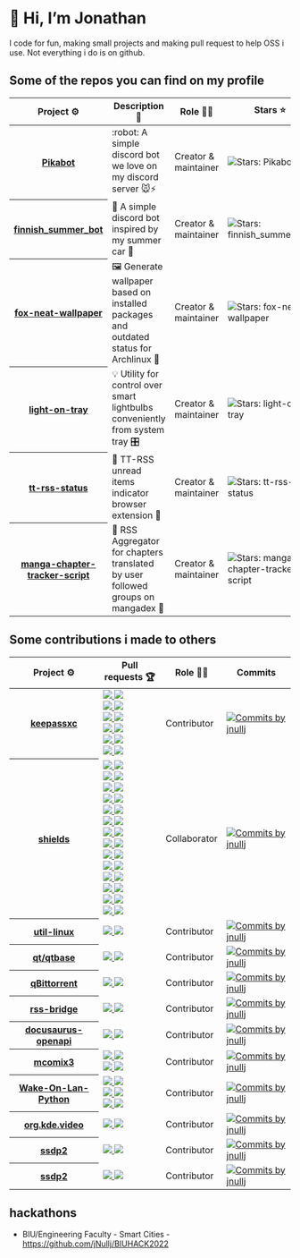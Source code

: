 # 👋 Hi, I’m Jonathan

I code for fun, making small projects and making pull request to help OSS i use.
Not everything i do is on github.

## Some of the repos you can find on my profile
<table width="100%">
	<thead>
		<th span="col">Project ⚙️</th>
		<th span="col">Description 📝</th>
		<th span="col">Role 👷‍♂️</th>
		<th span="col">Stars ⭐</th>
	</thead>
	<tbody>
		<tr>
			<th span="row"><a href="https://github.com/jNullj/Pikabot">Pikabot</a></th>
			<td>:robot: A simple discord bot we love on my discord server 🐭⚡</td>
			<td>Creator & maintainer</td>
			<td><img alt="Stars: Pikabot" src="https://img.shields.io/github/stars/jNullj/Pikabot" /></td>
		</tr>
		<tr>
			<th span="row"><a href="https://github.com/jNullj/finnish_summer_bot">finnish_summer_bot</a></th>
			<td> 🤖 A simple discord bot inspired by my summer car 🚙</td>
			<td>Creator & maintainer</td>
			<td><img alt="Stars: finnish_summer_bot" src="https://img.shields.io/github/stars/jNullj/finnish_summer_bot" /></td>
		</tr>
    <tr>
			<th span="row"><a href="https://github.com/jNullj/fox-neat-wallpaper">fox-neat-wallpaper</a></th>
			<td> 🖼️ Generate wallpaper based on installed packages and outdated status for Archlinux 🐧 </td>
			<td>Creator & maintainer</td>
			<td><img alt="Stars: fox-neat-wallpaper" src="https://img.shields.io/github/stars/jNullj/fox-neat-wallpaper" /></td>
		</tr>
		<tr>
			<th span="row"><a href="https://github.com/jNullj/light-on-tray">light-on-tray</a></th>
			<td> 💡 Utility for control over smart lightbulbs conveniently from system tray 🎛️ </td>
			<td>Creator & maintainer</td>
			<td><img alt="Stars: light-on-tray" src="https://img.shields.io/github/stars/jNullj/light-on-tray" /></td>
		</tr>
		    <tr>
			<th span="row"><a href="https://github.com/jNullj/tt-rss-status">tt-rss-status</a></th>
			<td> 📰 TT-RSS unread items indicator browser extension 🔌 </td>
			<td>Creator & maintainer</td>
			<td><img alt="Stars: tt-rss-status" src="https://img.shields.io/github/stars/jNullj/tt-rss-status" /></td>
		</tr>
    <tr>
			<th span="row"><a href="https://github.com/jNullj/manga-chapter-tracker-script">manga-chapter-tracker-script</a></th>
			<td> 📰 RSS Aggregator for chapters translated by user followed groups on mangadex 🗾 </td>
			<td>Creator & maintainer</td>
			<td><img alt="Stars: manga-chapter-tracker-script" src="https://img.shields.io/github/stars/jNullj/manga-chapter-tracker-script" /></td>
		</tr>
	</tbody>
</table>

## Some contributions i made to others
<table width="100%">
	<thead>
		<th span="col">Project ⚙️</th>
		<th span="col">Pull requests 🏆</th>
		<th span="col">Role 👷‍♂️</th>
		<th span="col">Commits</th>
	</thead>
	<tbody>
		<tr>
			<th span="row"><a href="https://github.com/keepassxreboot/keepassxc">keepassxc</a></th>
			<td>
				<a href="https://github.com/keepassxreboot/keepassxc/pull/8782">
					<img src="https://img.shields.io/github/pulls/detail/state/keepassxreboot/keepassxc/8782">
					<img src="https://img.shields.io/github/pulls/detail/title/keepassxreboot/keepassxc/8782?label=">
				</a><br>
				<a href="https://github.com/keepassxreboot/keepassxc/pull/9101">
					<img src="https://img.shields.io/github/pulls/detail/state/keepassxreboot/keepassxc/9101">
					<img src="https://img.shields.io/github/pulls/detail/title/keepassxreboot/keepassxc/9101?label=">
				</a><br>
				<a href="https://github.com/keepassxreboot/keepassxc/pull/9162">
					<img src="https://img.shields.io/github/pulls/detail/state/keepassxreboot/keepassxc/9162">
					<img src="https://img.shields.io/github/pulls/detail/title/keepassxreboot/keepassxc/9162?label=">
				</a><br>
				<a href="https://github.com/keepassxreboot/keepassxc/pull/9100">
					<img src="https://img.shields.io/github/pulls/detail/state/keepassxreboot/keepassxc/9100">
					<img src="https://img.shields.io/github/pulls/detail/title/keepassxreboot/keepassxc/9100?label=">
				</a><br>
				<a href="https://github.com/keepassxreboot/keepassxc/pull/9176">
					<img src="https://img.shields.io/github/pulls/detail/state/keepassxreboot/keepassxc/9176">
					<img src="https://img.shields.io/github/pulls/detail/title/keepassxreboot/keepassxc/9176?label=">
				</a><br>
				<a href="https://github.com/keepassxreboot/keepassxc/pull/9755">
					<img src="https://img.shields.io/github/pulls/detail/state/keepassxreboot/keepassxc/9755">
					<img src="https://img.shields.io/github/pulls/detail/title/keepassxreboot/keepassxc/9755?label=">
				</a><br>
			</td>
			<td>Contributor</td>
			<td><a href="https://github.com/keepassxreboot/keepassxc/commits?author=jnullj"><img alt="Commits by jnullj" src="https://img.shields.io/github/commit-activity/t/keepassxreboot/keepassxc?authorFilter=jnullj" /></a></td>
		</tr>
		<tr>
			<th span="row"><a href="https://github.com/badges/shields">shields</a></th>
			<td>
				<a href="https://github.com/badges/shields/pull/9196">
					<img src="https://img.shields.io/github/pulls/detail/state/badges/shields/9196">
					<img src="https://img.shields.io/github/pulls/detail/title/badges/shields/9196?label=">
				</a><br>
				<a href="https://github.com/badges/shields/pull/9251">
					<img src="https://img.shields.io/github/pulls/detail/state/badges/shields/9251">
					<img src="https://img.shields.io/github/pulls/detail/title/badges/shields/9251?label=">
				</a><br>
				<a href="https://github.com/badges/shields/pull/9258">
					<img src="https://img.shields.io/github/pulls/detail/state/badges/shields/9258">
					<img src="https://img.shields.io/github/pulls/detail/title/badges/shields/9258?label=">
				</a><br>
				<a href="https://github.com/badges/shields/pull/9340">
					<img src="https://img.shields.io/github/pulls/detail/state/badges/shields/9340">
					<img src="https://img.shields.io/github/pulls/detail/title/badges/shields/9340?label=">
				</a><br>
				<a href="https://github.com/badges/shields/pull/9386">
					<img src="https://img.shields.io/github/pulls/detail/state/badges/shields/9386">
					<img src="https://img.shields.io/github/pulls/detail/title/badges/shields/9386?label=">
				</a><br>
				<a href="https://github.com/badges/shields/pull/9438">
					<img src="https://img.shields.io/github/pulls/detail/state/badges/shields/9438">
					<img src="https://img.shields.io/github/pulls/detail/title/badges/shields/9438?label=">
				</a><br>
				<a href="https://github.com/badges/shields/pull/9467">
					<img src="https://img.shields.io/github/pulls/detail/state/badges/shields/9467">
					<img src="https://img.shields.io/github/pulls/detail/title/badges/shields/9467?label=">
				</a><br>
				<a href="https://github.com/badges/shields/pull/9516">
					<img src="https://img.shields.io/github/pulls/detail/state/badges/shields/9516">
					<img src="https://img.shields.io/github/pulls/detail/title/badges/shields/9516?label=">
				</a><br>
				<a href="https://github.com/badges/shields/pull/9518">
					<img src="https://img.shields.io/github/pulls/detail/state/badges/shields/9518">
					<img src="https://img.shields.io/github/pulls/detail/title/badges/shields/9518?label=">
				</a><br>
				<a href="https://github.com/badges/shields/pull/9681">
					<img src="https://img.shields.io/github/pulls/detail/state/badges/shields/9681">
					<img src="https://img.shields.io/github/pulls/detail/title/badges/shields/9681?label=">
				</a><br>
				<a href="https://github.com/badges/shields/pull/9983">
					<img src="https://img.shields.io/github/pulls/detail/state/badges/shields/9983">
					<img src="https://img.shields.io/github/pulls/detail/title/badges/shields/9983?label=">
				</a><br>
				<a href="https://github.com/badges/shields/pull/9976">
					<img src="https://img.shields.io/github/pulls/detail/state/badges/shields/9976">
					<img src="https://img.shields.io/github/pulls/detail/title/badges/shields/9976?label=">
				</a><br>
				<a href="https://github.com/badges/shields/pull/10092">
					<img src="https://img.shields.io/github/pulls/detail/state/badges/shields/10092">
					<img src="https://img.shields.io/github/pulls/detail/title/badges/shields/10092?label=">
				</a><br>
				<a href="https://github.com/badges/shields/pull/10597">
					<img src="https://img.shields.io/github/pulls/detail/state/badges/shields/10597">
					<img src="https://img.shields.io/github/pulls/detail/title/badges/shields/10597?label=">
				</a><br>
			</td>
			<td>Collaborator</td>
			<td><a href="https://github.com/badges/shields/commits?author=jnullj"><img alt="Commits by jnullj" src="https://img.shields.io/github/commit-activity/t/badges/shields?authorFilter=jnullj" /></a></td>
		</tr>
		<tr>
			<th span="row"><a href="https://github.com/util-linux/util-linux">util-linux</a></th>
			<td>
				<a href="https://github.com/util-linux/util-linux/pull/3015">
					<img src="https://img.shields.io/github/pulls/detail/state/util-linux/util-linux/3015">
					<img src="https://img.shields.io/github/pulls/detail/title/util-linux/util-linux/3015?label=">
				</a><br>
			</td>
			<td>Contributor</td>
			<td><a href="https://github.com/util-linux/util-linux/commits?author=jnullj"><img alt="Commits by jnullj" src="https://img.shields.io/github/commit-activity/t/util-linux/util-linux?authorFilter=jnullj" /></a></td>
		</tr>
		<tr>
			<th span="row"><a href="https://github.com/qt/qtbase">qt/qtbase</a></th>
			<td>
				<a href="https://codereview.qt-project.org/c/qt/qtbase/+/499609">
					<img src="https://img.shields.io/gerrit/499609?baseUrl=https%3A%2F%2Fcodereview.qt-project.org">
					<img src="https://img.shields.io/badge/Add%20StateLocation%20%26%20GenericStateLocation%20to%20StandardLocation-blue">
				</a><br>
			</td>
			<td>Contributor</td>
			<td><a href="https://github.com/qt/qtbase/commits?author=jnullj"><img alt="Commits by jnullj" src="https://img.shields.io/github/commit-activity/t/qt/qtbase?authorFilter=jnullj" /></a></td>
		</tr>
		<tr>
			<th span="row"><a href="https://github.com/qbittorrent/qBittorrent/">qBittorrent</a></th>
			<td>
				<a href="https://github.com/qbittorrent/qBittorrent/pull/19801">
					<img src="https://img.shields.io/github/pulls/detail/state/qbittorrent/qBittorrent/19801">
					<img src="https://img.shields.io/github/pulls/detail/title/qbittorrent/qBittorrent/19801?label=">
				</a><br>
			</td>
			<td>Contributor</td>
			<td><a href="https://github.com/qbittorrent/qBittorrent/commits?author=jnullj"><img alt="Commits by jnullj" src="https://img.shields.io/github/commit-activity/t/qbittorrent/qBittorrent?authorFilter=jnullj" /></a></td>
		</tr>
		<tr>
			<th span="row"><a href="https://github.com/RSS-Bridge/rss-bridge">rss-bridge</a></th>
			<td>
				<a href="https://github.com/RSS-Bridge/rss-bridge/pull/2417">
					<img src="https://img.shields.io/github/pulls/detail/state/RSS-Bridge/rss-bridge/2417">
					<img src="https://img.shields.io/github/pulls/detail/title/RSS-Bridge/rss-bridge/2417?label=">
				</a><br>
			</td>
			<td>Contributor</td>
			<td><a href="https://github.com/RSS-Bridge/rss-bridge/commits?author=jnullj"><img alt="Commits by jnullj" src="https://img.shields.io/github/commit-activity/t/RSS-Bridge/rss-bridge?authorFilter=jnullj" /></a></td>
		</tr>
		<tr>
			<th span="row"><a href="https://github.com/cloud-annotations/docusaurus-openapi">docusaurus-openapi</a></th>
			<td>
				<a href="https://github.com/cloud-annotations/docusaurus-openapi/pull/261">
					<img src="https://img.shields.io/github/pulls/detail/state/cloud-annotations/docusaurus-openapi/261">
					<img src="https://img.shields.io/github/pulls/detail/title/cloud-annotations/docusaurus-openapi/261?label=">
				</a><br>
			</td>
			<td>Contributor</td>
			<td><a href="https://github.com/cloud-annotations/docusaurus-openapi/commits?author=jnullj"><img alt="Commits by jnullj" src="https://img.shields.io/github/commit-activity/t/cloud-annotations/docusaurus-openapi?authorFilter=jnullj" /></a></td>
		</tr>
		<tr>
			<th span="row"><a href="https://github.com/multiSnow/mcomix3">mcomix3</a></th>
			<td>
				<a href="https://github.com/multiSnow/mcomix3/pull/132">
					<img src="https://img.shields.io/github/pulls/detail/state/multiSnow/mcomix3/132">
					<img src="https://img.shields.io/github/pulls/detail/title/multiSnow/mcomix3/132?label=">
				</a><br>
				<a href="https://github.com/multiSnow/mcomix3/pull/136">
					<img src="https://img.shields.io/github/pulls/detail/state/multiSnow/mcomix3/136">
					<img src="https://img.shields.io/github/pulls/detail/title/multiSnow/mcomix3/136?label=">
				</a><br>
			</td>
			<td>Contributor</td>
			<td><a href="https://github.com/multiSnow/mcomix3/commits?author=jnullj"><img alt="Commits by jnullj" src="https://img.shields.io/github/commit-activity/t/multiSnow/mcomix3?authorFilter=jnullj" /></a></td>
		</tr>
		<tr>
			<th span="row"><a href="https://github.com/bentasker/Wake-On-Lan-Python">Wake-On-Lan-Python</a></th>
			<td>
				<a href="https://github.com/bentasker/Wake-On-Lan-Python/pull/2">
					<img src="https://img.shields.io/github/pulls/detail/state/bentasker/Wake-On-Lan-Python/2">
					<img src="https://img.shields.io/github/pulls/detail/title/bentasker/Wake-On-Lan-Python/2?label=">
				</a><br>
				<a href="https://github.com/bentasker/Wake-On-Lan-Python/pull/3">
					<img src="https://img.shields.io/github/pulls/detail/state/bentasker/Wake-On-Lan-Python/3">
					<img src="https://img.shields.io/github/pulls/detail/title/bentasker/Wake-On-Lan-Python/3?label=">
				</a><br>
				<a href="https://github.com/bentasker/Wake-On-Lan-Python/pull/10">
					<img src="https://img.shields.io/github/pulls/detail/state/bentasker/Wake-On-Lan-Python/10">
					<img src="https://img.shields.io/github/pulls/detail/title/bentasker/Wake-On-Lan-Python/10?label=">
				</a><br>
			</td>
			<td>Contributor</td>
			<td><a href="https://github.com/bentasker/Wake-On-Lan-Python/commits?author=jnullj"><img alt="Commits by jnullj" src="https://img.shields.io/github/commit-activity/t/bentasker/Wake-On-Lan-Python?authorFilter=jnullj" /></a></td>
		</tr>
		<tr>
			<th span="row"><a href="https://github.com/halverneus/org.kde.video">org.kde.video</a></th>
			<td>
				<a href="https://github.com/halverneus/org.kde.video/pull/4">
					<img src="https://img.shields.io/github/pulls/detail/state/halverneus/org.kde.video/4">
					<img src="https://img.shields.io/github/pulls/detail/title/halverneus/org.kde.video/4?label=">
				</a><br>
			</td>
			<td>Contributor</td>
			<td><a href="https://github.com/halverneus/org.kde.video/commits?author=jnullj"><img alt="Commits by jnullj" src="https://img.shields.io/github/commit-activity/t/halverneus/org.kde.video?authorFilter=jnullj" /></a></td>
		</tr>
		<tr>
			<th span="row"><a href="https://github.com/song940/node-ssdp">ssdp2</a></th>
			<td>
				<a href="https://github.com/song940/node-ssdp/pull/2">
					<img src="https://img.shields.io/github/pulls/detail/state/song940/node-ssdp/2">
					<img src="https://img.shields.io/github/pulls/detail/title/song940/node-ssdp/2?label=">
				</a><br>
			</td>
			<td>Contributor</td>
			<td><a href="https://github.com/song940/node-ssdp/commits?author=jnullj"><img alt="Commits by jnullj" src="https://img.shields.io/github/commit-activity/t/song940/node-ssdp?authorFilter=jnullj" /></a></td>
		</tr>
		<tr>
			<th span="row"><a href="https://github.com/song940/node-yeelight">ssdp2</a></th>
			<td>
				<a href="https://github.com/song940/node-yeelight/pull/20">
					<img src="https://img.shields.io/github/pulls/detail/state/song940/node-yeelight/20">
					<img src="https://img.shields.io/github/pulls/detail/title/song940/node-yeelight/20?label=">
				</a><br>
			</td>
			<td>Contributor</td>
			<td><a href="https://github.com/song940/node-yeelighto/commits?author=jnullj"><img alt="Commits by jnullj" src="https://img.shields.io/github/commit-activity/t/song940/node-yeelight?authorFilter=jnullj" /></a></td>
		</tr>
	</tbody>
</table>

## hackathons
- BIU/Engineering Faculty - Smart Cities - https://github.com/jNullj/BIUHACK2022
